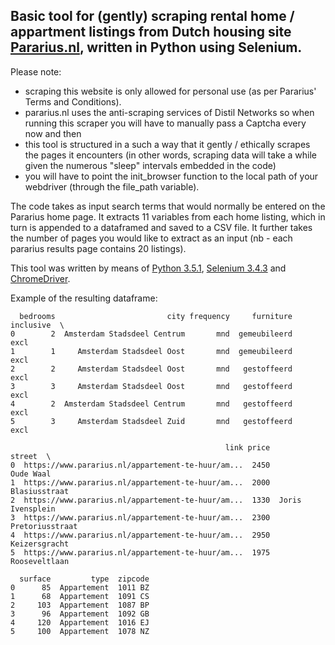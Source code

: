 ## Basic tool for (gently) scraping rental home / appartment listings from Dutch housing site [Pararius.nl](www.pararius.nl), written in Python using Selenium.

Please note:

- scraping this website is only allowed for personal use (as per Pararius' Terms and Conditions).
- pararius.nl uses the anti-scraping services of Distil Networks so when running this scraper you will have to manually pass a Captcha every now and then
- this tool is structured in a such a way that it gently / ethically scrapes the pages it encounters (in other words, scraping data will take a while given the numerous "sleep" intervals embedded in the code)
- you will have to point the init_browser function to the local path of your webdriver (through the file_path variable).

The code takes as input search terms that would normally be entered on the Pararius home page. It extracts 11 variables from each home listing, which in turn is appended to a dataframed and saved to a CSV file.
It further takes the number of pages you would like to extract as an input (nb - each pararius results page contains 20 listings).

This tool was written by means of [Python 3.5.1](https://www.python.org/downloads/release/python-351/), [Selenium 3.4.3](https://pypi.python.org/pypi/selenium) and [ChromeDriver](https://sites.google.com/a/chromium.org/chromedriver/).

Example of the resulting dataframe:

```
  bedrooms                         city frequency     furniture inclusive  \
0        2  Amsterdam Stadsdeel Centrum       mnd  gemeubileerd      excl
1        1     Amsterdam Stadsdeel Oost       mnd  gemeubileerd      excl
2        2     Amsterdam Stadsdeel Oost       mnd   gestoffeerd      excl
3        3     Amsterdam Stadsdeel Oost       mnd   gestoffeerd      excl
4        2  Amsterdam Stadsdeel Centrum       mnd   gestoffeerd      excl
5        3     Amsterdam Stadsdeel Zuid       mnd   gestoffeerd      excl

                                                link price            street  \
0  https://www.pararius.nl/appartement-te-huur/am...  2450         Oude Waal
1  https://www.pararius.nl/appartement-te-huur/am...  2000     Blasiusstraat
2  https://www.pararius.nl/appartement-te-huur/am...  1330  Joris Ivensplein
3  https://www.pararius.nl/appartement-te-huur/am...  2300   Pretoriusstraat
4  https://www.pararius.nl/appartement-te-huur/am...  2950     Keizersgracht
5  https://www.pararius.nl/appartement-te-huur/am...  1975     Rooseveltlaan

  surface         type  zipcode
0      85  Appartement  1011 BZ
1      68  Appartement  1091 CS
2     103  Appartement  1087 BP
3      96  Appartement  1092 GB
4     120  Appartement  1016 EJ
5     100  Appartement  1078 NZ
```
